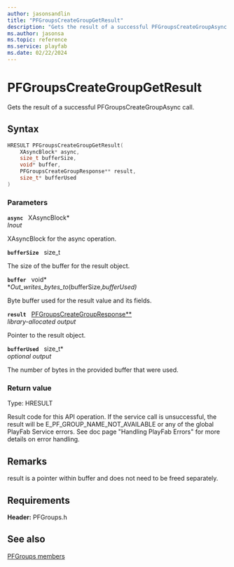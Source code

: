 ```yaml
---
author: jasonsandlin
title: "PFGroupsCreateGroupGetResult"
description: "Gets the result of a successful PFGroupsCreateGroupAsync call."
ms.author: jasonsa
ms.topic: reference
ms.service: playfab
ms.date: 02/22/2024
---
```


# PFGroupsCreateGroupGetResult  

Gets the result of a successful PFGroupsCreateGroupAsync call.  

## Syntax  
  
```cpp
HRESULT PFGroupsCreateGroupGetResult(  
    XAsyncBlock* async,  
    size_t bufferSize,  
    void* buffer,  
    PFGroupsCreateGroupResponse** result,  
    size_t* bufferUsed  
)  
```  
  
### Parameters  
  
**`async`** &nbsp; XAsyncBlock*  
*_Inout_*  
  
XAsyncBlock for the async operation.  
  
**`bufferSize`** &nbsp; size_t  
  
The size of the buffer for the result object.  
  
**`buffer`** &nbsp; void*  
*_Out_writes_bytes_to_(bufferSize,*bufferUsed)*  
  
Byte buffer used for the result value and its fields.  
  
**`result`** &nbsp; [PFGroupsCreateGroupResponse**](../../pfgroupstypes/structs/pfgroupscreategroupresponse.md)  
*library-allocated output*  
  
Pointer to the result object.  
  
**`bufferUsed`** &nbsp; size_t*  
*optional output*  
  
The number of bytes in the provided buffer that were used.  
  
  
### Return value
Type: HRESULT
  
Result code for this API operation. If the service call is unsuccessful, the result will be E_PF_GROUP_NAME_NOT_AVAILABLE or any of the global PlayFab Service errors. See doc page "Handling PlayFab Errors" for more details on error handling.
  
## Remarks  
  
result is a pointer within buffer and does not need to be freed separately.
  
## Requirements  
  
**Header:** PFGroups.h
  
## See also  
[PFGroups members](../pfgroups_members.md)  

  
  
